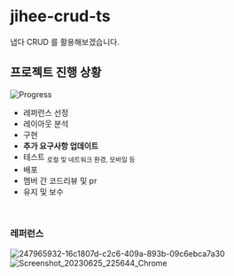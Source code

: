 # jihee-crud-ts
냅다 CRUD 를 활용해보겠습니다.

## 프로젝트 진행 상황
![Progress](https://progress-bar.dev/40/?title=Codingㅤ&width=400&color=235A96)
* 레퍼런스 선정
* 레이아웃 분석
* 구현
* **추가 요구사항 업데이트**
* 테스트 <sub>로컬 및 네트워크 환경, 모바일 등</sub>
* 배포
* 멤버 간 코드리뷰 및 pr
* 유지 및 보수

</br>

### 레퍼런스
![247965932-16c1807d-c2c6-409a-893b-09c6ebca7a30](https://github.com/JAVA-ggwak-java/jihee-crud-js/assets/47032054/e06451bb-6bc1-4775-901b-a1ba57d954f0)
![Screenshot_20230625_225644_Chrome](https://github.com/JAVA-ggwak-java/jihee-crud/assets/47032054/8df14013-530e-4f2c-a286-2fdc126eb816)
